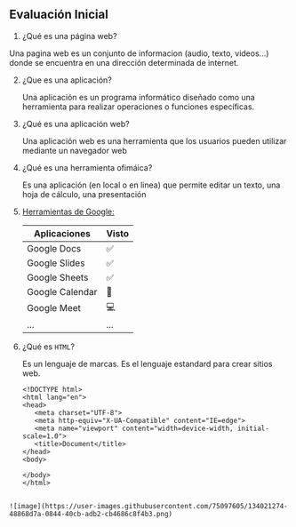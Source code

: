 ## Evaluación Inicial

1. ¿Qué es una página web?

  Una pagina web es un conjunto de informacion (audio, texto, videos...) donde se encuentra en una dirección determinada de internet.

2. ¿Que es una aplicación?

   Una aplicación es un programa informático diseñado como una herramienta para realizar operaciones o funciones específicas.
  
3. ¿Qué es una aplicación web?

   Una aplicación web es una herramienta que los usuarios pueden utilizar mediante un navegador web

4. ¿Qué es una herramienta ofimáica?

   Es una aplicación  (en local o en linea) que permite editar un texto, una hoja de cálculo, una presentación


5. [Herramientas de Google:](https://www.jivochat.es/blog/herramientas/mejores-herramientas-de-google.html "entra a la url")
   
   | Aplicaciones | Visto | 
   | - | - | 
   | Google Docs| :white_check_mark: | 
   | Google Slides | :white_check_mark: | 
   | Google Sheets | :white_check_mark: | 
   | Google Calendar |:calendar: | 
   | Google Meet | :computer: | 
   | ... | ... | 

6. ¿Qué es ```HTML```?

   Es un lenguaje de marcas. Es el lenguaje estandard para crear sitios web.
   ````
   <!DOCTYPE html>
   <html lang="en">
   <head>
      <meta charset="UTF-8">
      <meta http-equiv="X-UA-Compatible" content="IE=edge">
      <meta name="viewport" content="width=device-width, initial-scale=1.0">
      <title>Document</title>
   </head>
   <body>
   
   </body>
   </html>
`````

![image](https://user-images.githubusercontent.com/75097605/134021274-48868d7a-0844-40cb-adb2-cb4686c8f4b3.png)
